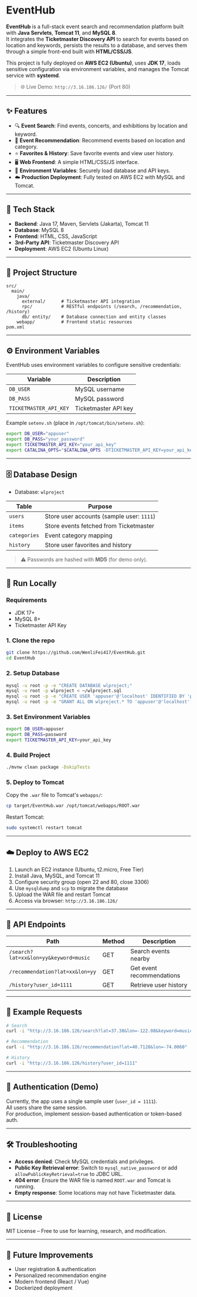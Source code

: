 # EventHub

**EventHub** is a full-stack event search and recommendation platform built with **Java Servlets**, **Tomcat 11**, and **MySQL 8**.  
It integrates the **Ticketmaster Discovery API** to search for events based on location and keywords, persists the results to a database, and serves them through a simple front-end built with **HTML/CSS/JS**.

This project is fully deployed on **AWS EC2 (Ubuntu)**, uses **JDK 17**, loads sensitive configuration via environment variables, and manages the Tomcat service with **systemd**.

> 🌐 Live Demo: `http://3.16.186.126/` (Port 80)

---

## ✨ Features

- 🔍 **Event Search**: Find events, concerts, and exhibitions by location and keyword.  
- 🎯 **Event Recommendation**: Recommend events based on location and category.  
- ⭐ **Favorites & History**: Save favorite events and view user history.  
- 🖥️ **Web Frontend**: A simple HTML/CSS/JS interface.  
- 🔐 **Environment Variables**: Securely load database and API keys.  
- ☁️ **Production Deployment**: Fully tested on AWS EC2 with MySQL and Tomcat.

---

## 🧱 Tech Stack

- **Backend**: Java 17, Maven, Servlets (Jakarta), Tomcat 11  
- **Database**: MySQL 8  
- **Frontend**: HTML, CSS, JavaScript  
- **3rd-Party API**: Ticketmaster Discovery API  
- **Deployment**: AWS EC2 (Ubuntu Linux)

---

## 📁 Project Structure

```
src/
  main/
    java/
      external/      # Ticketmaster API integration
      rpc/           # RESTful endpoints (/search, /recommendation, /history)
      db/ entity/    # Database connection and entity classes
    webapp/          # Frontend static resources
pom.xml
```

---

## ⚙️ Environment Variables

EventHub uses environment variables to configure sensitive credentials:

| Variable | Description |
|----------|-------------|
| `DB_USER` | MySQL username |
| `DB_PASS` | MySQL password |
| `TICKETMASTER_API_KEY` | Ticketmaster API key |

Example `setenv.sh` (place in `/opt/tomcat/bin/setenv.sh`):

```bash
export DB_USER="appuser"
export DB_PASS="your_password"
export TICKETMASTER_API_KEY="your_api_key"
export CATALINA_OPTS="$CATALINA_OPTS -DTICKETMASTER_API_KEY=your_api_key"
```

---

## 🗄️ Database Design

- Database: `wlproject`

| Table | Purpose |
|-------|---------|
| `users` | Store user accounts (sample user: `1111`) |
| `items` | Store events fetched from Ticketmaster |
| `categories` | Event category mapping |
| `history` | Store user favorites and history |

> ⚠️ Passwords are hashed with **MD5** (for demo only).

---

## 🚀 Run Locally

### Requirements
- JDK 17+
- MySQL 8+
- Ticketmaster API Key

### 1. Clone the repo

```bash
git clone https://github.com/WenliFei417/EventHub.git
cd EventHub
```

### 2. Setup Database

```bash
mysql -u root -p -e "CREATE DATABASE wlproject;"
mysql -u root -p wlproject < ~/wlproject.sql
mysql -u root -p -e "CREATE USER 'appuser'@'localhost' IDENTIFIED BY 'password';"
mysql -u root -p -e "GRANT ALL ON wlproject.* TO 'appuser'@'localhost'; FLUSH PRIVILEGES;"
```

### 3. Set Environment Variables

```bash
export DB_USER=appuser
export DB_PASS=password
export TICKETMASTER_API_KEY=your_api_key
```

### 4. Build Project

```bash
./mvnw clean package -DskipTests
```

### 5. Deploy to Tomcat

Copy the `.war` file to Tomcat's `webapps/`:

```bash
cp target/EventHub.war /opt/tomcat/webapps/ROOT.war
```

Restart Tomcat:

```bash
sudo systemctl restart tomcat
```

---

## ☁️ Deploy to AWS EC2

1. Launch an EC2 instance (Ubuntu, t2.micro, Free Tier)  
2. Install Java, MySQL, and Tomcat 11  
3. Configure security group (open 22 and 80, close 3306)  
4. Use `mysqldump` and `scp` to migrate the database  
5. Upload the WAR file and restart Tomcat  
6. Access via browser: `http://3.16.186.126/`

---

## 🔌 API Endpoints

| Path | Method | Description |
|------|--------|-------------|
| `/search?lat=xx&lon=yy&keyword=music` | GET | Search events nearby |
| `/recommendation?lat=xx&lon=yy` | GET | Get event recommendations |
| `/history?user_id=1111` | GET | Retrieve user history |

---

## 🧪 Example Requests

```bash
# Search
curl -i "http://3.16.186.126/search?lat=37.38&lon=-122.08&keyword=music"

# Recommendation
curl -i "http://3.16.186.126/recommendation?lat=40.7128&lon=-74.0060"

# History
curl -i "http://3.16.186.126/history?user_id=1111"
```

---

## 🔐 Authentication (Demo)

Currently, the app uses a single sample user (`user_id = 1111`).  
All users share the same session.  
For production, implement session-based authentication or token-based auth.

---

## 🛠️ Troubleshooting

- **Access denied**: Check MySQL credentials and privileges.  
- **Public Key Retrieval error**: Switch to `mysql_native_password` or add `allowPublicKeyRetrieval=true` to JDBC URL.  
- **404 error**: Ensure the WAR file is named `ROOT.war` and Tomcat is running.  
- **Empty response**: Some locations may not have Ticketmaster data.

---

## 📜 License

MIT License – Free to use for learning, research, and modification.

---

## 📌 Future Improvements

- User registration & authentication  
- Personalized recommendation engine  
- Modern frontend (React / Vue)  
- Dockerized deployment
